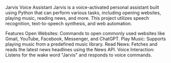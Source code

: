 Jarvis Voice Assistant
Jarvis is a voice-activated personal assistant built using Python that can perform various tasks, including opening websites, playing music, reading news, and more. This project utilizes speech recognition, text-to-speech synthesis, and web automation.

Features
Open Websites: Commands to open commonly used websites like Gmail, YouTube, Facebook, Messenger, and ChatGPT.
Play Music: Supports playing music from a predefined music library.
Read News: Fetches and reads the latest news headlines using the News API.
Voice Interaction: Listens for the wake word "Jarvis" and responds to voice commands.
